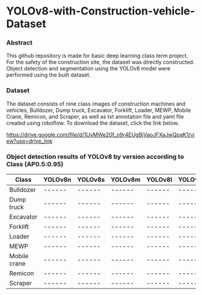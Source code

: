 # YOLOv8-with-Construction-vehicle-Dataset

### Abstract
This github repository is made for basic deep learning class term project. For the safety of the construction site, the dataset was directly constructed. Object detection and segmentation using the YOLOv8 model were performed using the built dataset.


### Dataset
The dataset consists of nine class images of construction machines and vehicles, Bulldozer, Dump truck, Excavator, Forklift, Loader, MEWP, Mobile Crane, Remicon, and Scraper, as well as txt annotation file and yaml file created using roboflow. To download the dataset, click the link below.

https://drive.google.com/file/d/1UyMWe20f_o9r4EUgBjVaoJFXaJwQpaK1/view?usp=drive_link

### Object detection results of YOLOv8 by version according to Class (AP0.5:0.95)
|Class|YOLOv8n|YOLOv8s|YOLOv8m|YOLOv8l|YOLOv8x|
|------|------|------|------|------|------|
|Bulldozer|------|------|------|------|------|
|Dump truck|------|------|------|------|------|
|Excavator|------|------|------|------|------|
|Forklift|------|------|------|------|------|
|Loader|------|------|------|------|------|
|MEWP|------|------|------|------|------|
|Mobile crane|------|------|------|------|------|
|Remicon|------|------|------|------|------|
|Scraper|------|------|------|------|------|
